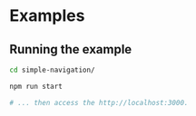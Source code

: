 # Examples

## Running the example

```bash
cd simple-navigation/

npm run start

# ... then access the http://localhost:3000.
```
